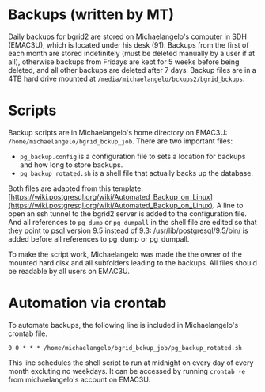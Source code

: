 # Backups (written by MT)
Daily backups for bgrid2 are stored on Michaelangelo's computer in SDH (EMAC3U), which is located under his desk (91). Backups from the first of each month are stored indefinitely (must be deleted manually by a user if at all), otherwise backups from Fridays are kept for 5 weeks before being deleted, and all other backups are deleted after 7 days. Backup files are in a 4TB hard drive mounted at `/media/michaelangelo/bckups2/bgrid_bckups`.

# Scripts
Backup scripts are in Michaelangelo's home directory on EMAC3U: `/home/michaelangelo/bgrid_bckup_job`.
There are two important files: 
 - `pg_backup.config` is a configuration file to sets a location for backups and how long to store backups. 
 - `pg_backup_rotated.sh` is a shell file that actually backs up the database. 
 
Both files are adapted from this template: [https://wiki.postgresql.org/wiki/Automated_Backup_on_Linux](https://wiki.postgresql.org/wiki/Automated_Backup_on_Linux). A line to open an ssh tunnel to the bgrid2 server is added to the configuration file. And all references to `pg_dump` or `pg_dumpall` in the shell file are edited so that they point to psql version 9.5 instead of 9.3: /usr/lib/postgresql/9.5/bin/ is added before all references to pg_dump or pg_dumpall. 

To make the script work, Michaelangelo was made the the owner of the mounted hard disk and all subfolders leading to the backups. All files should be readable by all users on EMAC3U.  

# Automation via crontab
To automate backups, the following line is included in Michaelangelo's crontab file. 

```0 0 * * * /home/michaelangelo/bgrid_bckup_job/pg_backup_rotated.sh```

This line schedules the shell script to run at midnight on every day of every month excluting no weekdays. It can be accessed by running `crontab -e` from michaelangelo's account on EMAC3U. 
